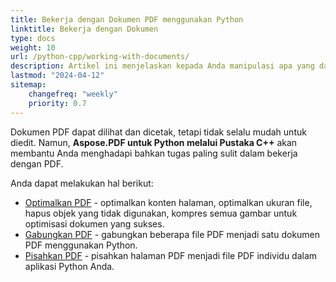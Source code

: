 ```yaml
---
title: Bekerja dengan Dokumen PDF menggunakan Python
linktitle: Bekerja dengan Dokumen
type: docs
weight: 10
url: /python-cpp/working-with-documents/
description: Artikel ini menjelaskan kepada Anda manipulasi apa yang dapat dilakukan dengan dokumen menggunakan Aspose.PDF untuk Python melalui pustaka C++.
lastmod: "2024-04-12"
sitemap:
    changefreq: "weekly"
    priority: 0.7
---
```


Dokumen PDF dapat dilihat dan dicetak, tetapi tidak selalu mudah untuk diedit. Namun, **Aspose.PDF untuk Python melalui Pustaka C++** akan membantu Anda menghadapi bahkan tugas paling sulit dalam bekerja dengan PDF.

Anda dapat melakukan hal berikut:

- [Optimalkan PDF](/pdf/python-cpp/optimize-pdf/) - optimalkan konten halaman, optimalkan ukuran file, hapus objek yang tidak digunakan, kompres semua gambar untuk optimisasi dokumen yang sukses.
- [Gabungkan PDF](/pdf/python-cpp/merge-pdf-documents/) - gabungkan beberapa file PDF menjadi satu dokumen PDF menggunakan Python.
- [Pisahkan PDF](/pdf/python-cpp/split-document/) - pisahkan halaman PDF menjadi file PDF individu dalam aplikasi Python Anda.